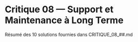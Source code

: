 # Critique 08 — Support et Maintenance à Long Terme
Résumé des 10 solutions fournies dans CRITIQUE_08_##.md
